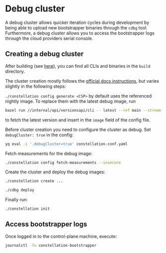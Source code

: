 # Debug cluster

A debug cluster allows quicker iteration cycles during development by being able to upload new bootstrapper binaries through the `cdbg` tool.
Furthermore, a debug cluster allows you to access the bootstrapper logs through the cloud providers serial console.

## Creating a debug cluster

After building (see [here](./build-develop-deploy.md#build)), you can find all CLIs and binaries in the `build` directory.

The cluster creation mostly follows the [official docs instructions](https://docs.edgeless.systems/constellation/getting-started/first-steps), but varies slightly in the following steps:

`./constellation config generate <CSP>`
by default uses the referenced nightly image.
To replace them with the latest debug image, run

```sh
bazel run //internal/api/versionsapi/cli -- latest --ref main --stream debug
```

to fetch the latest version and insert in the `image` field of the config file.

Before cluster creation you need to configure the cluster as debug.
Set `debugCluster: true` in the config:

```sh
yq eval -i '.debugCluster=true' constellation-conf.yaml
```

Fetch measurements for the debug image:

```sh
./constellation config fetch-measurements --insecure
```

Create the cluster and deploy the debug images:

```sh
./constellation create ...
```

```sh
./cdbg deploy
```

Finally run:

```sh
./constellation init
```

## Access bootstrapper logs

Once logged in to the control-plane machine, execute:

```sh
journalctl -fu constellation-bootstrapper
```
